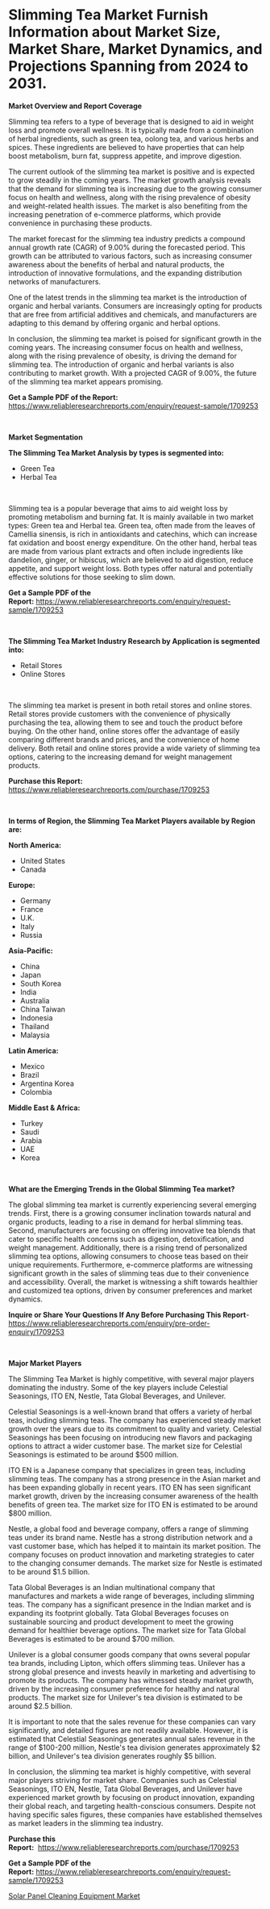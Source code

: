 <p><h1>Slimming Tea Market Furnish Information about Market Size, Market Share, Market Dynamics, and Projections Spanning from 2024 to 2031.</h1></p><p><strong>Market Overview and Report Coverage</strong></p>
<p><p>Slimming tea refers to a type of beverage that is designed to aid in weight loss and promote overall wellness. It is typically made from a combination of herbal ingredients, such as green tea, oolong tea, and various herbs and spices. These ingredients are believed to have properties that can help boost metabolism, burn fat, suppress appetite, and improve digestion.</p><p>The current outlook of the slimming tea market is positive and is expected to grow steadily in the coming years. The market growth analysis reveals that the demand for slimming tea is increasing due to the growing consumer focus on health and wellness, along with the rising prevalence of obesity and weight-related health issues. The market is also benefiting from the increasing penetration of e-commerce platforms, which provide convenience in purchasing these products.</p><p>The market forecast for the slimming tea industry predicts a compound annual growth rate (CAGR) of 9.00% during the forecasted period. This growth can be attributed to various factors, such as increasing consumer awareness about the benefits of herbal and natural products, the introduction of innovative formulations, and the expanding distribution networks of manufacturers.</p><p>One of the latest trends in the slimming tea market is the introduction of organic and herbal variants. Consumers are increasingly opting for products that are free from artificial additives and chemicals, and manufacturers are adapting to this demand by offering organic and herbal options.</p><p>In conclusion, the slimming tea market is poised for significant growth in the coming years. The increasing consumer focus on health and wellness, along with the rising prevalence of obesity, is driving the demand for slimming tea. The introduction of organic and herbal variants is also contributing to market growth. With a projected CAGR of 9.00%, the future of the slimming tea market appears promising.</p></p>
<p><strong>Get a Sample PDF of the Report:</strong> <a href="https://www.reliableresearchreports.com/enquiry/request-sample/1709253">https://www.reliableresearchreports.com/enquiry/request-sample/1709253</a></p>
<p>&nbsp;</p>
<p><strong>Market Segmentation</strong></p>
<p><strong>The Slimming Tea Market Analysis by types is segmented into:</strong></p>
<p><ul><li>Green Tea</li><li>Herbal Tea</li></ul></p>
<p>&nbsp;</p>
<p><p>Slimming tea is a popular beverage that aims to aid weight loss by promoting metabolism and burning fat. It is mainly available in two market types: Green tea and Herbal tea. Green tea, often made from the leaves of Camellia sinensis, is rich in antioxidants and catechins, which can increase fat oxidation and boost energy expenditure. On the other hand, herbal teas are made from various plant extracts and often include ingredients like dandelion, ginger, or hibiscus, which are believed to aid digestion, reduce appetite, and support weight loss. Both types offer natural and potentially effective solutions for those seeking to slim down.</p></p>
<p><strong>Get a Sample PDF of the Report:</strong>&nbsp;<a href="https://www.reliableresearchreports.com/enquiry/request-sample/1709253">https://www.reliableresearchreports.com/enquiry/request-sample/1709253</a></p>
<p>&nbsp;</p>
<p><strong>The Slimming Tea Market Industry Research by Application is segmented into:</strong></p>
<p><ul><li>Retail Stores</li><li>Online Stores</li></ul></p>
<p>&nbsp;</p>
<p><p>The slimming tea market is present in both retail stores and online stores. Retail stores provide customers with the convenience of physically purchasing the tea, allowing them to see and touch the product before buying. On the other hand, online stores offer the advantage of easily comparing different brands and prices, and the convenience of home delivery. Both retail and online stores provide a wide variety of slimming tea options, catering to the increasing demand for weight management products.</p></p>
<p><strong>Purchase this Report:</strong>&nbsp; <a href="https://www.reliableresearchreports.com/purchase/1709253">https://www.reliableresearchreports.com/purchase/1709253</a></p>
<p>&nbsp;</p>
<p><strong>In terms of Region, the Slimming Tea Market Players available by Region are:</strong></p>
<p>
    <p> <strong> North America: </strong>
        <ul>
            <li>United States</li>
            <li>Canada</li>
        </ul>
        </p> 
    <p> <strong> Europe: </strong>
        <ul>
            <li>Germany</li>
            <li>France</li>
            <li>U.K.</li>
            <li>Italy</li>
            <li>Russia</li>
        </ul>
        </p> 
    <p> <strong> Asia-Pacific: </strong>
        <ul>
            <li>China</li>
            <li>Japan</li>
            <li>South Korea</li>
            <li>India</li>
            <li>Australia</li>
            <li>China Taiwan</li>
            <li>Indonesia</li>
            <li>Thailand</li>
            <li>Malaysia</li>
        </ul>
        </p> 
    <p> <strong> Latin America: </strong>
        <ul>
            <li>Mexico</li>
            <li>Brazil</li>
            <li>Argentina Korea</li>
            <li>Colombia</li>
        </ul>
        </p> 
    <p> <strong> Middle East & Africa: </strong>
        <ul>
            <li>Turkey</li>
            <li>Saudi</li>
            <li>Arabia</li>
            <li>UAE</li>
            <li>Korea</li>
        </ul>
    </p>
    </p>
<p>&nbsp;</p>
<p><strong>What are the Emerging Trends in the Global Slimming Tea market?</strong></p>
<p><p>The global slimming tea market is currently experiencing several emerging trends. First, there is a growing consumer inclination towards natural and organic products, leading to a rise in demand for herbal slimming teas. Second, manufacturers are focusing on offering innovative tea blends that cater to specific health concerns such as digestion, detoxification, and weight management. Additionally, there is a rising trend of personalized slimming tea options, allowing consumers to choose teas based on their unique requirements. Furthermore, e-commerce platforms are witnessing significant growth in the sales of slimming teas due to their convenience and accessibility. Overall, the market is witnessing a shift towards healthier and customized tea options, driven by consumer preferences and market dynamics.</p></p>
<p><strong>Inquire or Share Your Questions If Any Before Purchasing This Report</strong>- <a href="https://www.reliableresearchreports.com/enquiry/pre-order-enquiry/1709253">https://www.reliableresearchreports.com/enquiry/pre-order-enquiry/1709253</a></p>
<p>&nbsp;</p>
<p><strong>Major Market Players</strong></p>
<p><p>The Slimming Tea Market is highly competitive, with several major players dominating the industry. Some of the key players include Celestial Seasonings, ITO EN, Nestle, Tata Global Beverages, and Unilever.</p><p>Celestial Seasonings is a well-known brand that offers a variety of herbal teas, including slimming teas. The company has experienced steady market growth over the years due to its commitment to quality and variety. Celestial Seasonings has been focusing on introducing new flavors and packaging options to attract a wider customer base. The market size for Celestial Seasonings is estimated to be around $500 million.</p><p>ITO EN is a Japanese company that specializes in green teas, including slimming teas. The company has a strong presence in the Asian market and has been expanding globally in recent years. ITO EN has seen significant market growth, driven by the increasing consumer awareness of the health benefits of green tea. The market size for ITO EN is estimated to be around $800 million.</p><p>Nestle, a global food and beverage company, offers a range of slimming teas under its brand name. Nestle has a strong distribution network and a vast customer base, which has helped it to maintain its market position. The company focuses on product innovation and marketing strategies to cater to the changing consumer demands. The market size for Nestle is estimated to be around $1.5 billion.</p><p>Tata Global Beverages is an Indian multinational company that manufactures and markets a wide range of beverages, including slimming teas. The company has a significant presence in the Indian market and is expanding its footprint globally. Tata Global Beverages focuses on sustainable sourcing and product development to meet the growing demand for healthier beverage options. The market size for Tata Global Beverages is estimated to be around $700 million.</p><p>Unilever is a global consumer goods company that owns several popular tea brands, including Lipton, which offers slimming teas. Unilever has a strong global presence and invests heavily in marketing and advertising to promote its products. The company has witnessed steady market growth, driven by the increasing consumer preference for healthy and natural products. The market size for Unilever's tea division is estimated to be around $2.5 billion.</p><p>It is important to note that the sales revenue for these companies can vary significantly, and detailed figures are not readily available. However, it is estimated that Celestial Seasonings generates annual sales revenue in the range of $100-200 million, Nestle's tea division generates approximately $2 billion, and Unilever's tea division generates roughly $5 billion.</p><p>In conclusion, the slimming tea market is highly competitive, with several major players striving for market share. Companies such as Celestial Seasonings, ITO EN, Nestle, Tata Global Beverages, and Unilever have experienced market growth by focusing on product innovation, expanding their global reach, and targeting health-conscious consumers. Despite not having specific sales figures, these companies have established themselves as market leaders in the slimming tea industry.</p></p>
<p><strong>Purchase this Report:</strong>&nbsp;&nbsp;<a href="https://www.reliableresearchreports.com/purchase/1709253">https://www.reliableresearchreports.com/purchase/1709253</a></p>
<p></p>
<p><strong>Get a Sample PDF of the Report:</strong>&nbsp;<a href="https://www.reliableresearchreports.com/enquiry/request-sample/1709253">https://www.reliableresearchreports.com/enquiry/request-sample/1709253</a></p>
<p><p><a href="https://github.com/lababdou/Market-Research-Report-List-1/blob/main/solar-panel-cleaning-equipment-market.md">Solar Panel Cleaning Equipment Market</a></p></p>